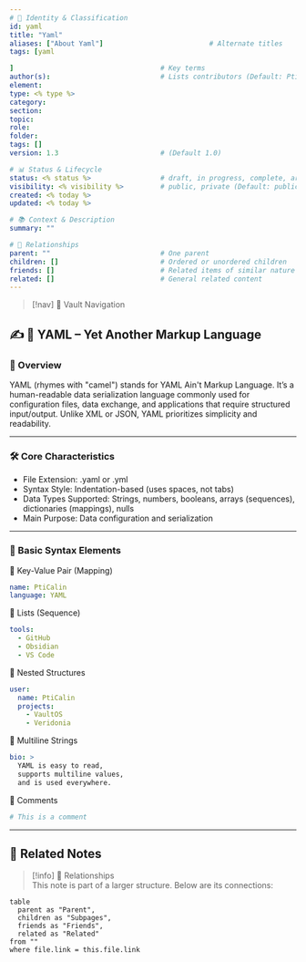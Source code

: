 ```yaml
---
# 📄 Identity & Classification
id: yaml
title: "Yaml"
aliases: ["About Yaml"]                          # Alternate titles
tags: [yaml

]                                    # Key terms
author(s):                           # Lists contributors (Default: PtiCalin)
element: 
type: <% type %>
category: 
section:
topic: 
role: 
folder: 
tags: []
version: 1.3                         # (Default 1.0)

# 📊 Status & Lifecycle
status: <% status %>                 # draft, in progress, complete, archived (Default: Draft)
visibility: <% visibility %>         # public, private (Default: public)
created: <% today %>
updated: <% today %>

# 📚 Context & Description
summary: ""

# 🧱 Relationships
parent: ""                           # One parent
children: []                         # Ordered or unordered children
friends: []                          # Related items of similar nature
related: []                          # General related content
---
```


> [!nav] 🧱 Vault Navigation
<!-- Relative Nav Bars -->
<!-- Notes -->
<!-- Learnings -->
<!-- Libraries -->
<!-- System -->

## ✍️ 🧠 YAML – Yet Another Markup Language

### 🧾 Overview

YAML (rhymes with "camel") stands for YAML Ain't Markup Language. It’s a human-readable data serialization language commonly used for configuration files, data exchange, and applications that require structured input/output. Unlike XML or JSON, YAML prioritizes simplicity and readability.

---

### 🛠️ Core Characteristics

- File Extension: .yaml or .yml
- Syntax Style: Indentation-based (uses spaces, not tabs)
- Data Types Supported: Strings, numbers, booleans, arrays (sequences), dictionaries (mappings), nulls
- Main Purpose: Data configuration and serialization

---

### 🧱 Basic Syntax Elements

🔹 Key-Value Pair (Mapping)

```yaml
name: PtiCalin
language: YAML
```

🔹 Lists (Sequence)

```yaml
tools:
  - GitHub
  - Obsidian
  - VS Code
```

🔹 Nested Structures

```yaml
user:
  name: PtiCalin
  projects:
    - VaultOS
    - Veridonia
```

🔹 Multiline Strings

```yaml
bio: >
  YAML is easy to read,
  supports multiline values,
  and is used everywhere.
```

🔹 Comments

```yaml
# This is a comment
```

---

## 🔗 Related Notes

> [!info] 🧠 Relationships  
> This note is part of a larger structure. Below are its connections:

```dataview
table
  parent as "Parent",
  children as "Subpages",
  friends as "Friends",
  related as "Related"
from ""
where file.link = this.file.link
```
